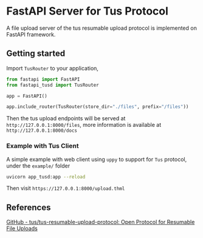 # FastAPI Server for Tus Protocol

A file upload server of the tus resumable upload protocol is implemented on FastAPI framework.  

## Getting started

Import `TusRouter` to your application,

```py title=main.py
from fastapi import FastAPI
from fastapi_tusd import TusRouter

app = FastAPI()

app.include_router(TusRouter(store_dir="./files", prefix="/files"))
```

Then the tus upload endpoints will be served at `http://127.0.0.1:8000/files`, more information is available at `http://127.0.0.1:8000/docs`

### Example with Tus Client

A simple example with web client using `uppy` to support for `Tus` protocol, under the `example/` folder

```sh
uvicorn app_tusd:app --reload
```

Then visit `https://127.0.0.1:8000/upload.thml`

## References

[GitHub - tus/tus-resumable-upload-protocol: Open Protocol for Resumable File Uploads](https://github.com/tus/tus-resumable-upload-protocol)
